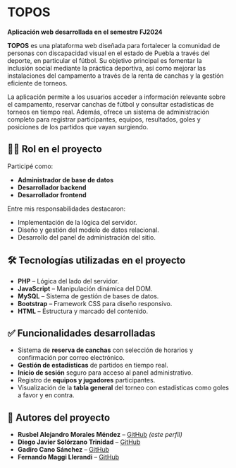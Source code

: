 # TOPOS  
**Aplicación web desarrollada en el semestre FJ2024**

**TOPOS** es una plataforma web diseñada para fortalecer la comunidad de personas con discapacidad visual en el estado de Puebla a través del deporte, en particular el fútbol. Su objetivo principal es fomentar la inclusión social mediante la práctica deportiva, así como mejorar las instalaciones del campamento a través de la renta de canchas y la gestión eficiente de torneos.

La aplicación permite a los usuarios acceder a información relevante sobre el campamento, reservar canchas de fútbol y consultar estadísticas de torneos en tiempo real. Además, ofrece un sistema de administración completo para registrar participantes, equipos, resultados, goles y posiciones de los partidos que vayan surgiendo.

## 🧑‍💻 Rol en el proyecto

Participé como:

- **Administrador de base de datos**  
- **Desarrollador backend**  
- **Desarrollador frontend**  

Entre mis responsabilidades destacaron:

- Implementación de la lógica del servidor.  
- Diseño y gestión del modelo de datos relacional.  
- Desarrollo del panel de administración del sitio.

## 🛠 Tecnologías utilizadas en el proyecto

- **PHP** – Lógica del lado del servidor.
- **JavaScript** – Manipulación dinámica del DOM.
- **MySQL** – Sistema de gestión de bases de datos.  
- **Bootstrap** – Framework CSS para diseño responsivo.  
- **HTML** – Estructura y marcado del contenido.

## ✅ Funcionalidades desarrolladas

- Sistema de **reserva de canchas** con selección de horarios y confirmación por correo electrónico.
- **Gestión de estadísticas** de partidos en tiempo real.
- **Inicio de sesión** seguro para acceso al panel administrativo.
- Registro de **equipos y jugadores** participantes.
- Visualización de la **tabla general** del torneo con estadísticas como goles a favor y en contra.

## 👥 Autores del proyecto

- **Rusbel Alejandro Morales Méndez** – [GitHub](#) *(este perfil)*  
- **Diego Javier Solórzano Trinidad** – [GitHub](https://github.com/Diegosoltri)  
- **Gadiro Cano Sánchez** – [GitHub](https://github.com/GadiroC)  
- **Fernando Maggi Llerandi** – [GitHub](https://github.com/FMaggo)
